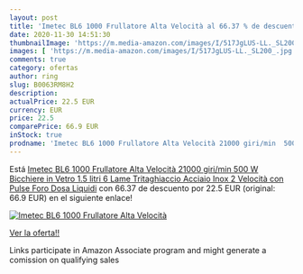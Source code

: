 ```yaml
---
layout: post
title: 'Imetec BL6 1000 Frullatore Alta Velocità al 66.37 % de descuento'
date: 2020-11-30 14:51:30
thumbnailImage: 'https://m.media-amazon.com/images/I/517JgLUS-LL._SL200_.jpg'
images: [ 'https://m.media-amazon.com/images/I/517JgLUS-LL._SL200_.jpg' ]
comments: true
category: ofertas
author: ring
slug: B0063RM8H2
description:
actualPrice: 22.5 EUR
currency: EUR
price: 22.5
comparePrice: 66.9 EUR
inStock: true
prodname: 'Imetec BL6 1000 Frullatore Alta Velocità 21000 giri/min  500 W  Bicchiere in Vetro 1.5 litri  6 Lame Tritaghiaccio Acciaio Inox  2 Velocità con Pulse  Foro Dosa Liquidi'
---
```


Está [Imetec BL6 1000 Frullatore Alta Velocità 21000 giri/min  500 W  Bicchiere in Vetro 1.5 litri  6 Lame Tritaghiaccio Acciaio Inox  2 Velocità con Pulse  Foro Dosa Liquidi](https://www.amazon.it/dp/B0063RM8H2/?tag=tolees00-21) con 66.37 de descuento por 22.5 EUR (original: 66.9 EUR) en el siguiente enlace!

[![Imetec BL6 1000 Frullatore Alta Velocità](https://m.media-amazon.com/images/I/517JgLUS-LL._SL200_.jpg)](https://www.amazon.it/dp/B0063RM8H2/?tag=tolees00-21)

[Ver la oferta!!](https://www.amazon.it/dp/B0063RM8H2/?tag=tolees00-21)

Links participate in Amazon Associate program and might generate a comission on qualifying sales


